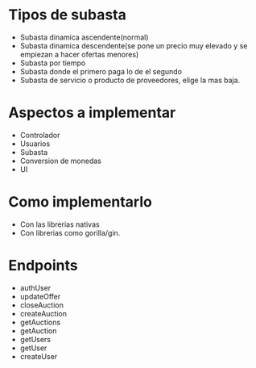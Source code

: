 # Tipos de subasta
- Subasta dinamica ascendente(normal)
- Subasta dinamica descendente(se pone un precio muy elevado y se empiezan a hacer ofertas menores)
- Subasta por tiempo
- Subasta donde el primero paga lo de el segundo
- Subasta de servicio o producto de proveedores, elige la mas baja.

# Aspectos a implementar
- Controlador
- Usuarios
- Subasta
- Conversion de monedas
- UI

# Como implementarlo
- Con las librerias nativas
- Con librerias como gorilla/gin.

# Endpoints
- authUser
- updateOffer
- closeAuction
- createAuction
- getAuctions
- getAuction
- getUsers
- getUser
- createUser
